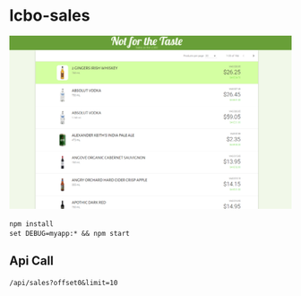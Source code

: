 # lcbo-sales

![Alt text](/sales.png?)

`npm install`  
`set DEBUG=myapp:* && npm start`

## Api Call
`/api/sales?offset0&limit=10`

